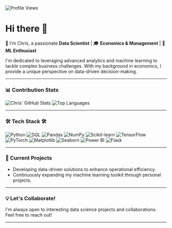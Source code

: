 ![Profile Views](https://komarev.com/ghpvc/?username=chrisagunwa&color=blue)

# Hi there 👋  
👋 I'm Chris, a passionate **Data Scientist** | 🎓 **Economics & Management** | 🤖 **ML Enthusiast**

I'm dedicated to leveraging advanced analytics and machine learning to tackle complex business challenges. With my background in economics, I provide a unique perspective on data-driven decision-making.

---

### 📊 Contribution Stats
![Chris' GitHub Stats](https://github-readme-stats.vercel.app/api?username=chrisagunwa&show_icons=true&theme=radical)
![Top Languages](https://github-readme-stats.vercel.app/api/top-langs/?username=chrisagunwa&layout=compact&theme=radical)

---

### 🛠️ Tech Stack 🛠️
![Python](https://img.shields.io/badge/Python-3776AB?style=flat&logo=python&logoColor=white)
![SQL](https://img.shields.io/badge/SQL-4479A1?style=flat&logo=postgresql&logoColor=white)
![Pandas](https://img.shields.io/badge/Pandas-150458?style=flat&logo=pandas&logoColor=white)
![NumPy](https://img.shields.io/badge/NumPy-013243?style=flat&logo=numpy&logoColor=white)
![Scikit-learn](https://img.shields.io/badge/scikit--learn-F7931E?style=flat&logo=scikit-learn&logoColor=white)
![TensorFlow](https://img.shields.io/badge/TensorFlow-FF6F20?style=flat&logo=tensorflow&logoColor=white)
![PyTorch](https://img.shields.io/badge/PyTorch-EE4C2C?style=flat&logo=pytorch&logoColor=white)
![Matplotlib](https://img.shields.io/badge/Matplotlib-003B57?style=flat&logo=matplotlib&logoColor=white)
![Seaborn](https://img.shields.io/badge/Seaborn-30A9DE?style=flat&logo=seaborn&logoColor=white)
![Power BI](https://img.shields.io/badge/Power_BI-F2C94C?style=flat&logo=powerbi&logoColor=black)
![Flask](https://img.shields.io/badge/Flask-000000?style=flat&logo=flask&logoColor=white)

---

### 🚀 Current Projects
- Developing data-driven solutions to enhance operational efficiency.
- Continuously expanding my machine learning toolkit through personal projects.

---

### 💡 Let's Collaborate!
I'm always open to interesting data science projects and collaborations. Feel free to reach out!

---
